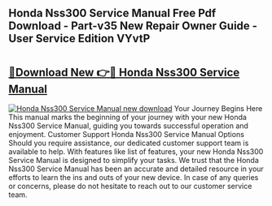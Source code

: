 ## Honda Nss300 Service Manual Free Pdf Download - Part-v35 New Repair Owner Guide - User Service Edition VYvtP

# <h2><a href="http://cf26395.oget.top/?id=Honda+Nss300+Service+Manual">🔗Download New 👉🔴 Honda Nss300 Service Manual</a></h2>

[![Honda Nss300 Service Manual new download](https://i.imgur.com/5g1atiW.png)](http://cf26395.oget.top/?id=Honda+Nss300+Service+Manual)
Your Journey Begins Here This manual marks the beginning of your journey with your new Honda Nss300 Service Manual, guiding you towards successful operation and enjoyment. Customer Support Honda Nss300 Service Manual Options Should you require assistance, our dedicated customer support team is available to help. With features like list of features, your new Honda Nss300 Service Manual is designed to simplify your tasks. We trust that the Honda Nss300 Service Manual has been an accurate and detailed resource in your efforts to learn the ins and outs of your new device. In case of any queries or concerns, please do not hesitate to reach out to our customer service team.
